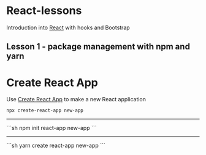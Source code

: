 # React-lessons
Introduction into [React](https://reactjs.org/) with hooks and Bootstrap

## Lesson 1 - package management with npm and yarn

# Create React App
Use [Create React App](https://create-react-app.dev/) to make a new React application

```sh
npx create-react-app new-app
```
<hr>
```sh
npm init react-app new-app
```
<hr>
```sh
yarn create react-app new-app
```
